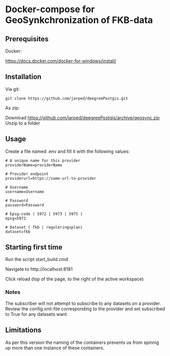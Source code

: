 # Docker-compose for GeoSynkchronization of FKB-data

## Prerequisites
Docker:

https://docs.docker.com/docker-for-windows/install/

## Installation

Via git:
``` 
git clone https://github.com/jarped/deegreePostgis.git
``` 

As zip:

Download https://github.com/jarped/deegreePostgis/archive/geosync.zip
Unzip to a folder


## Usage

Create a file named .env and fill it with the following values:
``` 
# A unique name for this provider
providerName=providerName 

# Provider endpoint
providerurl=https://some-url-to-provider 

# Username
username=Username 

# Password
password=Password 

# Epsg-code ( 5972 | 5973 | 5975 )
epsg=5972 

# Dataset ( fkb | reguleringsplan)
dataset=fkb 
``` 

## Starting first time

Run the script start_build.cmd

Navigate to http://localhost:8181

Click reload (top of the page, to the right of the active workspace)


### Notes

The subscriber will not attempt to subscribe to any datasets on a provider. Review the config.xml-file corresponding to the provider and  set subscribed to True for any datasets want.

## Limitations

As per this version the naming of the containers prevents us from spinnig up more than one instance of these containers.
